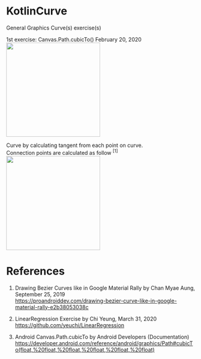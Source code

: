 # KotlinCurve
General Graphics Curve(s) exercise(s)

1st exercise: Canvas.Path.cubicTo() February 20, 2020 \
<img width="250" src="https://user-images.githubusercontent.com/1282659/154866241-426a5906-507e-429b-b691-cd6ba3f33d53.jpg"> 

Curve by calculating tangent from each point on curve. \
Connection points are calculated as follow <sup>[1]</sup> \
<img width="250" src="https://user-images.githubusercontent.com/1282659/154866555-d2af3d03-322e-4343-89ea-3a693e4ff14e.png"> 

# References

1. Drawing Bezier Curves like in Google Material Rally by Chan Myae Aung, September 25, 2019 \
   https://proandroiddev.com/drawing-bezier-curve-like-in-google-material-rally-e2b38053038c

2. LinearRegression Exercise by Chi Yeung, March 31, 2020 \
   https://github.com/yeuchi/LinearRegression
   
3. Android Canvas.Path.cubicTo by Android Developers (Documentation) \
   https://developer.android.com/reference/android/graphics/Path#cubicTo(float,%20float,%20float,%20float,%20float,%20float)
